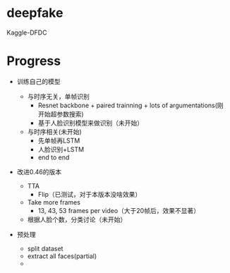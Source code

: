 # deepfake
 Kaggle-DFDC

# Progress

* 训练自己的模型
  * 与时序无关，单帧识别
    * Resnet backbone + paired trainning + lots of argumentations(刚开始超参数搜索)
    * 基于人脸识别模型来做识别（未开始）
  * 与时序相关(未开始)
    * 先单帧再LSTM
    * 人脸识别+LSTM
    * end to end


* 改进0.46的版本
  * TTA
    * Flip（已测试，对于本版本没啥效果）
  * Take more frames
    * 13, 43, 53 frames per video（大于20帧后，效果不显著）
  * 根据人脸个数，分类讨论（未开始）


* 预处理
  * split dataset
  * extract all faces(partial)
  * 